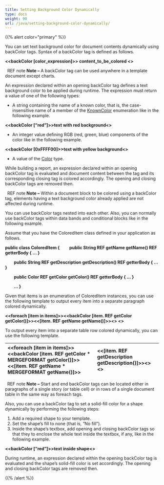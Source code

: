 ```yaml
---
title: Setting Background Color Dynamically
type: docs
weight: 90
url: /java/setting-background-color-dynamically/
---
```


{{% alert color="primary" %}} 

You can set text background color for document contents dynamically using backColor tags. Syntax of a backColor tag is defined as follows.

**<<backColor [color_expression]>>
content_to_be_colored
<</backColor>>**

` `REF note **Note –** A backColor tag can be used anywhere in a template document except charts.

An expression declared within an opening backColor tag defines a text background color to be applied during runtime. The expression must return a value of one of the following types:

- A string containing the name of a known color, that is, the case-insensitive name of a member of the [KnownColor](https://msdn.microsoft.com/en-us/library/system.drawing.knowncolor\(v=vs.110\).aspx) enumeration like in the following example.

**<<backColor [“red”]>>text with red background<</backColor>>**

- An integer value defining RGB (red, green, blue) components of the color like in the following example.

**<<backColor [0xFFFF00]>>text with yellow background<</backColor>>**

- A value of the [Color](http://docs.oracle.com/javase/7/docs/api/java/awt/Color.html) type.

While building a report, an expression declared within an opening backColor tag is evaluated and document content between the tag and its corresponding closing tag is colored accordingly. The opening and closing backColor tags are removed then.

` `REF note **Note –** Within a document block to be colored using a backColor tag, elements having a text background color already applied are not affected during runtime.

You can use backColor tags nested into each other. Also, you can normally use backColor tags within data bands and conditional blocks like in the following example.

Assume that you have the ColoredItem class defined in your application as follows.

**public class ColoredItem
{
`    `public String  REF getName getName()  REF getterBody { ... }**

`    `**public String  REF getDescription getDescription()  REF getterBody { ... }**

`    `**public Color  REF getColor getColor()  REF getterBody { ... }**

`    `**...
}**

Given that items is an enumeration of ColoredItem instances, you can use the following template to output every item into a separate paragraph colored dynamically.

**<<foreach [item in items]>><<backColor [item. REF getColor getColor()]>><<[item. REF getName getName()]>><</backColor>>
<</foreach>>**

To output every item into a separate table row colored dynamically, you can use the following template.

|**<<foreach [item in items]>><<backColor [item. REF getColor  \* MERGEFORMAT getColor()]>><<[item. REF getName  \* MERGEFORMAT getName()]>>**|**<<[item. REF getDescription getDescription()]>><</backColor>><</foreach>>**|
| :- | :- |


` `REF note **Note –** Start and end backColor tags can be located either in paragraphs of a single story (or table cell) or in rows of a single document table in the same way as foreach tags.

Also, you can use a backColor tag to set a solid-fill color for a shape dynamically by performing the following steps:

1. Add a required shape to your template.
1. Set the shape’s fill to none (that is, “No fill”).
1. Inside the shape’s textbox, add opening and closing backColor tags so that they to enclose the whole text inside the textbox, if any, like in the following example.

**<<backColor [“red”]>>text inside shape<</backColor>>**

During runtime, an expression declared within the opening backColor tag is evaluated and the shape’s solid-fill color is set accordingly. The opening and closing backColor tags are removed then.

{{% /alert %}}
